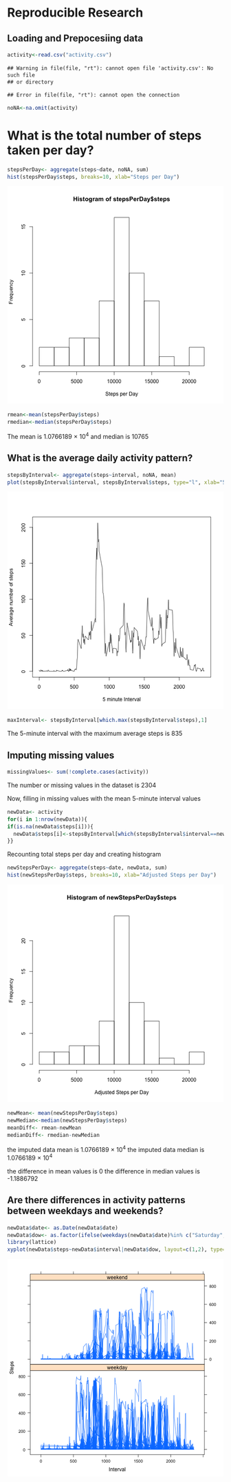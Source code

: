Reproducible Research
=====================

## Loading and Prepocesiing data


```r
activity<-read.csv("activity.csv")
```

```
## Warning in file(file, "rt"): cannot open file 'activity.csv': No such file
## or directory
```

```
## Error in file(file, "rt"): cannot open the connection
```

```r
noNA<-na.omit(activity)
```

# What is the total number of steps taken per day?


```r
stepsPerDay<- aggregate(steps~date, noNA, sum)
hist(stepsPerDay$steps, breaks=10, xlab="Steps per Day")
```

![plot of chunk unnamed-chunk-2](figure/unnamed-chunk-2-1.png) 

```r
rmean<-mean(stepsPerDay$steps)
rmedian<-median(stepsPerDay$steps)
```

The mean is 1.0766189 &times; 10<sup>4</sup> and median is 10765

## What is the average daily activity pattern?


```r
stepsByInterval<- aggregate(steps~interval, noNA, mean)
plot(stepsByInterval$interval, stepsByInterval$steps, type="l", xlab="5 minute Interval", ylab="Average number of steps")
```

![plot of chunk unnamed-chunk-3](figure/unnamed-chunk-3-1.png) 

```r
maxInterval<- stepsByInterval[which.max(stepsByInterval$steps),1]
```

The 5-minute interval with the maximum average steps is 835

## Imputing missing values


```r
missingValues<- sum(!complete.cases(activity))
```

The number or missing values in the dataset is 2304

Now, filling in missing values with the mean 5-minute interval values

```r
newData<- activity
for(i in 1:nrow(newData)){
if(is.na(newData$steps[i])){
  newData$steps[i]<-stepsByInterval[which(stepsByInterval$interval==newData$interval[i]),]$steps
}}
```

Recounting total steps per day and creating histogram


```r
newStepsPerDay<- aggregate(steps~date, newData, sum)
hist(newStepsPerDay$steps, breaks=10, xlab="Adjusted Steps per Day")
```

![plot of chunk unnamed-chunk-6](figure/unnamed-chunk-6-1.png) 

```r
newMean<- mean(newStepsPerDay$steps)
newMedian<-median(newStepsPerDay$steps)
meanDiff<- rmean-newMean
medianDiff<- rmedian-newMedian
```

the imputed data mean is 1.0766189 &times; 10<sup>4</sup>
the imputed data median is 1.0766189 &times; 10<sup>4</sup>

the difference in mean values is 0
the difference in median values is -1.1886792

## Are there differences in activity patterns between weekdays and weekends?


```r
newData$date<- as.Date(newData$date)
newData$dow<- as.factor(ifelse(weekdays(newData$date)%in% c("Saturday","Sunday"), "weekend", "weekday"))
library(lattice)
xyplot(newData$steps~newData$interval|newData$dow, layout=c(1,2), type="l", xlab="Interval", ylab="Steps")
```

![plot of chunk unnamed-chunk-7](figure/unnamed-chunk-7-1.png) 

